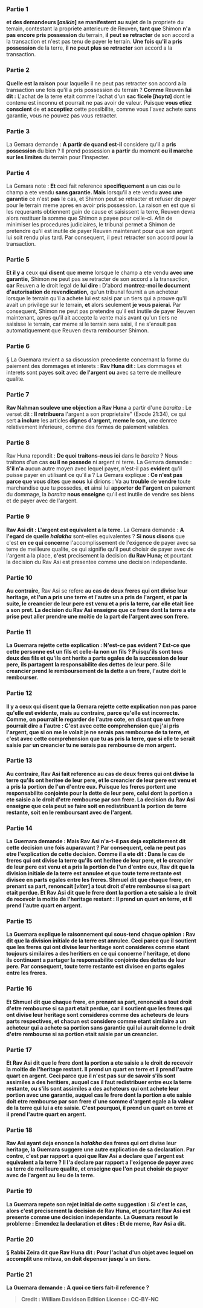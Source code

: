 
### Partie 1
<b>et des demandeurs [<i>asikin</i>] se manifestent au sujet</b> de la propriete du terrain, contestant la propriete anterieure de Reuven, <b>tant que</b> Shimon <b>n'a pas encore pris possession</b> du terrain, <b>il peut se retracter</b> de son accord a la transaction et n'est pas tenu de payer le terrain. <b>Une fois qu'il a pris possession</b> de la terre, <b>il ne peut plus se retracter</b> son accord a la transaction.

### Partie 2
<b>Quelle est la raison</b> pour laquelle il ne peut pas retracter son accord a la transaction une fois qu'il a pris possession du terrain ? <b>Comme</b> Reuven <b>lui dit :</b> L'achat de la terre etait comme l'achat d'un <b>sac ficele [<i>hayta</i>]</b> dont le contenu est inconnu et pourrait ne pas avoir de valeur. Puisque <b>vous etiez conscient</b> de <b>et acceptiez</b> cette possibilite, comme vous l'avez achete sans garantie, vous ne pouvez pas vous retracter.

### Partie 3
La Gemara demande : <b>A partir de quand est-il</b> considere qu'il a <b>pris possession</b> du bien ? Il prend possession <b>a partir</b> du moment <b>ou il marche sur les limites</b> du terrain pour l'inspecter.

### Partie 4
La Gemara note : <b>Et</b> ceci fait reference <b>specifiquement</b> a un cas ou le champ a ete vendu <b>sans garantie. Mais</b> lorsqu'il a ete vendu <b>avec une garantie</b> ce n'est <b>pas</b> le cas, et Shimon peut se retracter et refuser de payer pour le terrain meme apres en avoir pris possession. La raison en est que si les requerants obtiennent gain de cause et saisissent la terre, Reuven devra alors restituer la somme que Shimon a payee pour celle-ci. Afin de minimiser les procedures judiciaires, le tribunal permet a Shimon de pretendre qu'il est inutile de payer Reuven maintenant pour que son argent lui soit rendu plus tard. Par consequent, il peut retracter son accord pour la transaction.

### Partie 5
<b>Et il y a</b> ceux <b>qui disent</b> que <b>meme</b> lorsque le champ a ete vendu <b>avec une garantie,</b> Shimon ne peut pas se retracter de son accord a la transaction, <b>car</b> Reuven a le droit legal de <b>lui dire : </b> D'abord <b>montrez-moi le document d'autorisation de revendication,</b> qu'un tribunal fournit a un acheteur lorsque le terrain qu'il a achete lui est saisi par un tiers qui a prouve qu'il avait un privilege sur le terrain, <b>et</b> alors seulement <b>je vous paierai. </b> Par consequent, Shimon ne peut pas pretendre qu'il est inutile de payer Reuven maintenant, apres qu'il ait accepte la vente mais avant qu'un tiers ne saisisse le terrain, car meme si le terrain sera saisi, il ne s'ensuit pas automatiquement que Reuven devra rembourser Shimon.

### Partie 6
§ La Guemara revient a sa discussion precedente concernant la forme du paiement des dommages et interets : <b>Rav Huna dit :</b> Les dommages et interets sont payes <b>soit</b> avec <b>de l'argent ou</b> avec sa terre de meilleure qualite.

### Partie 7
<b>Rav Nahman souleve une objection a Rav Huna</b> a partir d'une <i>baraita</i> : Le verset dit : <b>Il retribuera</b> l'argent a son proprietaire" (Exode 21:34), ce qui sert <b>a inclure</b> les articles <b>dignes d'argent, meme le son,</b> une denree relativement inferieure, comme des formes de paiement valables.

### Partie 8
Rav Huna repondit : <b>De quoi traitons-nous ici</b> dans le <i>baraita</i> ? Nous traitons d'un cas <b>ou il ne possede</b> ni argent ni terre. La Gemara demande : <b>S'il n'a</b> aucun autre moyen avec lequel payer, n'est-il pas <b>evident</b> qu'il puisse payer en utilisant ce qu'il a ? La Gemara explique : <b>Ce n'est pas parce que vous dites</b> que <b>nous</b> lui dirions : Va</b> au <b>trouble</b> de <b>vendre</b> toute marchandise que tu possedes, <b>et</b> ainsi lui <b>apporter de l'argent</b> en paiement du dommage, la <i>baraita</i> <b>nous enseigne</b> qu'il est inutile de vendre ses biens et de payer avec de l'argent.

### Partie 9
<b>Rav Asi dit : L'argent est equivalent a la terre.</b> La Gemara demande : <b>A l'egard de quelle <i>halakha</i></b> sont-elles equivalentes ? <b>Si nous disons</b> que c'est <b>en ce qui concerne</b> l'accomplissement de l'exigence de payer avec sa terre de meilleure qualite, ce qui signifie qu'il peut choisir de payer avec de l'argent a la place, <b>c'est</b> precisement la decision <b>du Rav Huna;</b> et pourtant la decision du Rav Asi est presentee comme une decision independante.

### Partie 10
<b>Au contraire,</b> Rav Asi se refere <b>au cas de <b>deux freres qui ont divise</b> leur heritage, <b>et l'un a pris une terre et</b> l'autre <b>un</b> a pris <b>de l'argent, et</b> par la suite, le <b>creancier de leur pere est venu et a pris</b> la <b>terre,</b> car elle etait liee a son pret. La decision du Rav Asi enseigne <b>que ce</b> frere dont la terre a ete prise peut <b>aller prendre une moitie</b> de la part <b>de l'argent avec</b> son frere.

### Partie 11
La Guemara rejette cette explication : N'est-ce pas <b>evident ?</b> Est-ce que <b>cette personne</b> est <b>un fils et celle-la</b> <b>non un fils ?</b> Puisqu'ils sont tous deux des fils et qu'ils ont herite a parts egales de la succession de leur pere, ils partagent la responsabilite des dettes de leur pere. Si le creancier prend le remboursement de la dette a un frere, l'autre doit le rembourser.

### Partie 12
<b>Il y a</b> ceux <b>qui disent</b> que la Gemara rejette cette explication non pas parce qu'elle est evidente, mais <b>au contraire,</b> parce qu'elle est incorrecte. Comme, on pourrait le regarder <b>de l'autre cote,</b> en disant <b>que</b> un frere <b>pourrait dire a</b> l'autre : C'est <b>avec cette</b> comprehension que <b>j'ai pris l'argent, que si on me le volait</b> <b>je ne serais pas rembourse de ta</b> terre, <b>et</b> c'est <b>avec cette</b> comprehension que <b>tu as pris la terre, que si elle te serait saisie</b> par un creancier <b>tu ne serais pas rembourse de mon</b> argent.

### Partie 13
<b>Au contraire,</b> Rav Asi fait reference <b>au cas de <b>deux freres qui ont divise</b> la terre qu'ils ont heritee de leur pere, <b>et</b> le <b>creancier de leur pere est venu et a pris</b> la <b>portion de l'un d'entre eux.</b> Puisque les freres portent une responsabilite conjointe pour la dette de leur pere, celui dont la portion a ete saisie a le droit d'etre rembourse par son frere. La decision du Rav Asi enseigne que cela peut se faire soit en redistribuant la portion de terre restante, soit en le remboursant avec de l'argent.

### Partie 14
La Guemara demande : <b>Mais Rav Asi</b> n'a-t-il pas deja explicitement <b>dit cette</b> decision <b>une fois auparavant ?</b> Par consequent, cela ne peut pas etre l'explication de cette decision. <b>Comme il a ete dit :</b> Dans le cas de <b>freres qui ont divise</b> la terre qu'ils ont heritee de leur pere, <b>et</b> le <b>creancier de leur pere est venu et a pris</b> la <b>portion de l'un d'entre eux, Rav dit</b> que la <b>division</b> initiale de la terre est <b>annulee</b> et que toute terre restante est divisee en parts egales entre les freres. <b>Shmuel dit</b> que chaque frere, en prenant sa part, <b>renoncait [<i>viter</i>]</b> a tout droit d'etre rembourse si sa part etait perdue. <b>Et Rav Asi dit</b> que le frere dont la portion a ete saisie a le droit de recevoir la moitie de l'heritage restant : <b>Il prend un quart en terre, et</b> il prend l'autre <b>quart en argent.</b>

### Partie 15
La Guemara explique le raisonnement qui sous-tend chaque opinion : <b>Rav dit</b> que la <b>division</b> initiale de la terre est <b>annulee.</b> Ceci parce que <b>il soutient</b> que les <b>freres qui ont divise</b> leur heritage <b>sont</b> consideres comme etant toujours <b>similaires a des heritiers</b> en ce qui concerne l'heritage, et donc ils continuent a partager la responsabilite conjointe des dettes de leur pere. Par consequent, toute terre restante est divisee en parts egales entre les freres.

### Partie 16
<b>Et Shmuel dit</b> que chaque frere, en prenant sa part, <b>renoncait</b> a tout droit d'etre rembourse si sa part etait perdue, car <b>il soutient</b> que les <b>freres qui ont divise</b> leur heritage sont consideres comme des <b>acheteurs</b> de leurs parts respectives, <b>et</b> chacun est considere comme etant <b>similaire a un acheteur</b> qui a achete sa portion <b>sans garantie</b> qui lui aurait donne le droit d'etre rembourse si sa portion etait saisie par un creancier.

### Partie 17
<b>Et Rav Asi dit</b> que le frere dont la portion a ete saisie a le droit de recevoir la moitie de l'heritage restant. <b>Il prend un quart en terre et</b> il prend l'autre <b>quart en argent. </b> Ceci parce que <b>il n'est pas sur</b> de savoir <b>s'ils sont assimiles a des heritiers,</b> auquel cas il faut redistribuer entre eux la terre restante, ou <b>s'ils sont assimiles a des acheteurs</b> qui ont achete leur portion avec une garantie, auquel cas le frere dont la portion a ete saisie doit etre rembourse par son frere d'une somme d'argent egale a la valeur de la terre qui lui a ete saisie. <b>C'est pourquoi, il prend un quart en terre et</b> il prend l'autre <b>quart en argent.</b>

### Partie 18
Rav Asi ayant deja enonce la <i>halakha</i> des freres qui ont divise leur heritage, la Guemara suggere une autre explication de sa declaration. <b>Par contre,</b> c'est par rapport a <b>quoi</b> que Rav Asi a declare que l'argent <b>est equivalent a la terre ?</b> Il l'a declare <b>par rapport</b> a l'exigence de payer avec sa terre de meilleure qualite, et enseigne que l'on peut choisir de payer avec de l'argent au lieu de la terre.

### Partie 19
La Guemara repete son rejet initial de cette suggestion : <b>Si c'est le cas,</b> alors <b>c'est</b> precisement la decision <b>de Rav Huna,</b> et pourtant Rav Asi est presente comme une decision independante. La Guemara resout le probleme : Emendez la declaration et <b>dites : Et de meme, Rav Asi a dit.</b>

### Partie 20
§ <b>Rabbi Zeira dit</b> que <b>Rav Huna dit : Pour</b> l'achat d'un objet avec lequel on accomplit <b>une mitsva,</b> on doit depenser <b>jusqu'a un tiers.</b>

### Partie 21
La Guemara demande : A <b>quoi</b> ce <b>tiers</b> fait-il reference ?

>Credit : William Davidson Edition
>Licence : CC-BY-NC